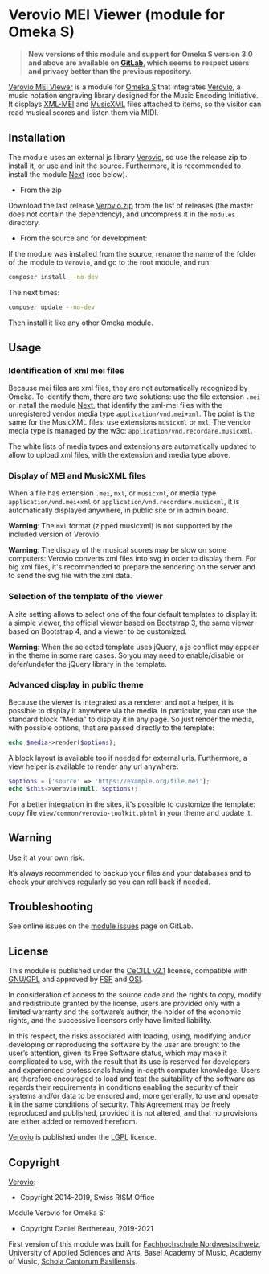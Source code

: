 Verovio MEI Viewer (module for Omeka S)
=======================================

> __New versions of this module and support for Omeka S version 3.0 and above
> are available on [GitLab], which seems to respect users and privacy better
> than the previous repository.__

[Verovio MEI Viewer] is a module for [Omeka S] that integrates [Verovio], a
music notation engraving library designed for the Music Encoding Initiative. It
displays [XML-MEI] and [MusicXML] files attached to items, so the visitor can
read musical scores and listen them via MIDI.


Installation
------------

The module uses an external js library [Verovio], so use the release zip to
install it, or use and init the source. Furthermore, it is recommended to
install the module [Next] (see below).

* From the zip

Download the last release [Verovio.zip] from the list of releases (the
master does not contain the dependency), and uncompress it in the `modules`
directory.

* From the source and for development:

If the module was installed from the source, rename the name of the folder of
the module to `Verovio`, and go to the root module, and run:

```sh
composer install --no-dev
```

The next times:

```sh
composer update --no-dev
```

Then install it like any other Omeka module.


Usage
-----

### Identification of xml mei files

Because mei files are xml files, they are not automatically recognized by Omeka.
To identify them, there are two solutions: use the file extension `.mei` or
install the module [Next], that identify the xml-mei files with the unregistered
 vendor media type `application/vnd.mei+xml`. The point is the same for the
 MusicXML files: use extensions `musicxml` or `mxl`. The vendor media type is
 managed by the w3c: `application/vnd.recordare.musicxml`.

The white lists of media types and extensions are automatically updated to
allow to upload xml files, with the extension and media type above.

### Display of MEI and MusicXML files

When a file has extension `.mei`, `mxl`, or `musicxml`, or media type `application/vnd.mei+xml`
or `application/vnd.recordare.musicxml`, it is automatically displayed anywhere,
in public site or in admin board.

__Warning__: The `mxl` format (zipped musicxml) is not supported by the included
version of Verovio.

__Warning__: The display of the musical scores may be slow on some computers:
Verovio converts xml files into svg in order to display them. For big xml files,
it's recommended to prepare the rendering on the server and to send the svg
file with the xml data.

### Selection of the template of the viewer

A site setting allows to select one of the four default templates to display it:
a simple viewer, the official viewer based on Bootstrap 3, the same viewer based
on Bootstrap 4, and a viewer to be customized.

__Warning__: When the selected template uses jQuery, a js conflict may appear in
the theme in some rare cases. So you may need to enable/disable or defer/undefer
the jQuery library in the template.


### Advanced display in public theme

Because the viewer is integrated as a renderer and not a helper, it is possible
to display it anywhere via the media. In particular, you can use the standard
block "Media" to display it in any page. So just render the media, with possible
options, that are passed directly to the template:

```php
echo $media->render($options);
```

A block layout is available too if needed for external urls. Furthermore, a view
helper is available to render any url anywhere:

```php
$options = ['source' => 'https://example.org/file.mei'];
echo $this->verovio(null, $options);
```

For a better integration in the sites, it's possible to customize the template:
copy file `view/common/verovio-toolkit.phtml` in your theme and update it.


Warning
-------

Use it at your own risk.

It’s always recommended to backup your files and your databases and to check
your archives regularly so you can roll back if needed.


Troubleshooting
---------------

See online issues on the [module issues] page on GitLab.


License
-------

This module is published under the [CeCILL v2.1] license, compatible with
[GNU/GPL] and approved by [FSF] and [OSI].

In consideration of access to the source code and the rights to copy, modify and
redistribute granted by the license, users are provided only with a limited
warranty and the software’s author, the holder of the economic rights, and the
successive licensors only have limited liability.

In this respect, the risks associated with loading, using, modifying and/or
developing or reproducing the software by the user are brought to the user’s
attention, given its Free Software status, which may make it complicated to use,
with the result that its use is reserved for developers and experienced
professionals having in-depth computer knowledge. Users are therefore encouraged
to load and test the suitability of the software as regards their requirements
in conditions enabling the security of their systems and/or data to be ensured
and, more generally, to use and operate it in the same conditions of security.
This Agreement may be freely reproduced and published, provided it is not
altered, and that no provisions are either added or removed herefrom.

[Verovio] is published under the [LGPL] licence.


Copyright
---------

[Verovio]:

* Copyright 2014-2019, Swiss RISM Office

Module Verovio for Omeka S:

* Copyright Daniel Berthereau, 2019-2021

First version of this module was built for [Fachhochschule Nordwestschweiz],
University of Applied Sciences and Arts, Basel Academy of Music, Academy of Music,
[Schola Cantorum Basiliensis].


[Verovio MEI Viewer]: https://gitlab.com/Daniel-KM/Omeka-S-module-Verovio
[Verovio]: https://www.verovio.org
[XML-MEI]: https://music-encoding.org
[MusicXML]: https://w3c.github.io/musicxml/
[Omeka S]: https://omeka.org/s
[Verovio.zip]: https://gitlab.com/Daniel-KM/Omeka-S-module-Verovio/-/releases
[Next]: https://gitlab.com/Daniel-KM/Omeka-S-module-Next
[module issues]: https://gitlab.com/Daniel-KM/Omeka-S-module-Verovio/-/issues
[CeCILL v2.1]: https://www.cecill.info/licences/Licence_CeCILL_V2.1-en.html
[GNU/GPL]: https://www.gnu.org/licenses/gpl-3.0.html
[FSF]: https://www.fsf.org
[OSI]: http://opensource.org
[LGPL]: https://www.gnu.org/licenses/lgpl.html
[Fachhochschule Nordwestschweiz]: https://www.fhnw.ch
[Schola Cantorum Basiliensis]: https://www.fhnw.ch/en/about-fhnw/schools/music/schola-cantorum-basiliensis
[GitLab]: https://gitlab.com/Daniel-KM
[Daniel-KM]: https://gitlab.com/Daniel-KM "Daniel Berthereau"
